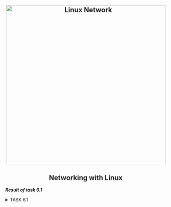 <h2 align="center"> 
  <img alt="Linux Network" src="https://habrastorage.org/r/w780/getpro/habr/post_images/99e/aec/618/99eaec6188909b7d374462942df1baa7.jpg" width="500"> 
</h2>
<h2 align="center"> Networking with Linux </h2>

***Result of task 6.1*** <br>

<details><summary>TASK 6.1</summary><br>
1. Create virtual machines connection according to figure 1:<br> 

 <img alt="" src="https://github.com/zinchenko-ihor/DevOps_online_Kyiv_2021Q4/blob/master/m6/Task6.1/IMG/figure_1.png"><br>
 
2. VM2 has one interface (internal), VM1 has 2 interfaces (NAT and internal). Configure all network interfaces in order to make VM2 has an access to the Internet 
(iptables, forward, masquerade).<br>

Two network interfaces are created on the VM1 virtual machine. One is connected via NAT, the second is for the internal network (intnet).<br>
The second virtual machine has one network interface only inside the network (intnet). VM1 acts as a default gateway for VM2.<br>

<img alt="" src="https://github.com/zinchenko-ihor/DevOps_online_Kyiv_2021Q4/blob/master/m6/Task6.1/IMG/net_1_VM1.png"><br>
<img alt="" src="https://github.com/zinchenko-ihor/DevOps_online_Kyiv_2021Q4/blob/master/m6/Task6.1/IMG/net_2_VM2.png"><br>
<img alt="" src="https://github.com/zinchenko-ihor/DevOps_online_Kyiv_2021Q4/blob/master/m6/Task6.1/IMG/net_1_VM2.png"><br>

  2.1 Configure interface enp0s8 on VM1:
```
  sudo ip addr add 192.168.1.1/255.255.255.0 broadcast 192.168.1.255 dev enp0s8
  sudo ip link set enp0s8 up
```
  <img alt="" src="https://github.com/zinchenko-ihor/DevOps_online_Kyiv_2021Q4/blob/master/m6/Task6.1/IMG/interface_8_VM1.png"><br>
  
  2.2 Configure interface enp0s3 on VM2:
```
  sudo ip addr add 192.168.1.5/255.255.255.0 broadcast 192.168.1.255 dev enp0s3
  sudo ip link set enp0s8 up
  sudo ip route add default 192.168.1.1 via enp0s3
  sudo nano /etc/resolv.conf
    nameserver 8.8.8.8
    nameserver 4.4.4.4
```
  <img alt="" src="https://github.com/zinchenko-ihor/DevOps_online_Kyiv_2021Q4/blob/master/m6/Task6.1/IMG/add_dns_VM2.png"><br>
  
  2.3 Enable forwarding on VM1:
  We have to change value 0 on 1 in the file ip_forward
```
  sudo nano /proc/sys/net/ipv4/ip_forward
```
  <img alt="" src="https://github.com/zinchenko-ihor/DevOps_online_Kyiv_2021Q4/blob/master/m6/Task6.1/IMG/ip_forward_set1_VM1.png"><br>
  
  2.4 We have to add IPTABLES rules for forward SSH traffic to host VM2 and MASQUERADE traffic from VM2:
In the iptables filter, all packets are divided into three similar chains:<br>
- input - processes incoming packets and connections (-i);
- forward - this chain is used for forward connections;
- output - This chain is used for outgoing packets and connections (-o).<br>
  
Rules form a chain, so input, output and forward are called chains, or rule chains. There can be several actions: <br>
  - ACCEPT - allow the packet to pass further along the chain of rules;
  - DROP - remove a package;
  - REJECT - reject the packet, a message will be sent to the sender that the packet was rejected;
  - LOG - write a record about the package to the log file;
  - QUEUE - send a package to a custom application. <br>
  
In addition to those listed above, there are two additional chains of rules:
  - prerouting - the packet enters this chain before being processed by iptables, the system does not yet know where it will be sent to, to input, output or forward;
  - postrouting - all passing packets that have already passed the forward chain go here.
  
```
  sudo iptables -t nat -A POSTROUTING -o enp0s3 -j MASQUERADE
  sudo iptables -t nat -A PREROUTING -i enp0s3 -p tcp --dport 223 -j DNAT --to-destination 192.168.1.5:22
  sudo iptables -A FORWARD -i enp0s3 -o enp0s8 -m state --state RELATED,ESTABLISHED -j ACCEPT
  sudo iptables -A FORWARD -i enp0s8 -o enp0s3 -j ACCEPT
 ```
  
  It remains to consider the main actions that iptables allows you to perform:<br>
```
  -A - add a rule to the chain;
  -C - check all the rules;
  -D - remove the rule;
  -I - insert a rule with the required number;
  -L - display all rules in the current chain;
  -S - display all rules;
  -F - clear all rules;
  -N - create a chain;
  -X - delete the chain;
  -P - set the default action.
```
  
  Additional options for rules:<br>
```
  -p - specify the protocol, one of tcp, udp, udplite, icmp, icmpv6, esp, ah, sctp, mh;
  -s - specify the ip address of the device sending the packet;
  -d - specify the recipient's ip address;
  -i - input network interface;
  -o - outgoing network interface;
  -j - select an action if the rule matches.
```
  <img alt="" src="https://github.com/zinchenko-ihor/DevOps_online_Kyiv_2021Q4/blob/master/m6/Task6.1/IMG/iptables_VM2.png"><br>
  
3. Check the route from VM2 to Host.<br>
To check the route to host, use the "traceroute" utility. The traceroute linux command uses UDP packets. She sends a packet with TTL = 1 and looks at the address of the responding node, then TTL = 2, TTL = 3 and so on until it reaches the goal. Three packets are sent each time and the transit time is measured for each of them. The packet is sent to a random port, which is most likely not busy. When the traceroute utility receives a message from the target host that the port is not available, the trace is complete. <br>
```
  traceroute 4.4.4.4
```
  <img alt="" src="https://github.com/zinchenko-ihor/DevOps_online_Kyiv_2021Q4/blob/master/m6/Task6.1/IMG/traceroute_VM2.png"><br>
  
4. Check the access to the Internet. <br>
You can quickly find out if your computer has the Internet using the ping utility.The ping utility is a very simple network diagnostic tool. It allows you to check whether the remote host is available or not and that's it. To do this, the utility checks if the host can respond to network requests using the ICMP protocol. <br>
```
  ping 8.8.8.8
```
  <img alt="" src="https://github.com/zinchenko-ihor/DevOps_online_Kyiv_2021Q4/blob/master/m6/Task6.1/IMG/ping_8.8.8.8_VM2.png"><br>
  
5. Determine, which resource has an IP address 8.8.8.8. <br>
To determine which resource has an IP address of 8.8.8.8, you can use the "whois" utility. <br>
  A Whois search will tell you a lot of information about who owns an Internet domain. On Linux, you can run whois lookup from the command line.A whois system is a list of records that contain information about both domain owners and the owners themselves.<br>
```
  sudo apt install whois
  whois 8.8.8.8
```
  <img alt="" src="https://github.com/zinchenko-ihor/DevOps_online_Kyiv_2021Q4/blob/master/m6/Task6.1/IMG/whois_VM2.png"><br>
  <img alt="" src="https://github.com/zinchenko-ihor/DevOps_online_Kyiv_2021Q4/blob/master/m6/Task6.1/IMG/whois_google.png"><br>
  
6. Determine, which IP address belongs to resource epam.com. <br>
To determine which IP address belongs to the epam.com resource. you can use dig or nslookup utility. <br>
  The dig (domain information groper) command is a multifunctional tool for polling DNS servers. It allows you to get more information about a specific domain, in order, for example, to find out the IP addresses it uses. Network administrators can find this tool useful for troubleshooting DNS problems.<br>
  Sometimes it may be necessary to check the DNS functionality, see how fast the server is working, see the IP address and the speed at which it is obtained for a specific domain. The nslookup utility is used for this. With it, you can not only get the IP address by domain, but also perform the reverse conversion, as well as check all the necessary DNS records are installed. <br>
```
  dig epam.com
  nslookup epam.com
```
  <img alt="" src="https://github.com/zinchenko-ihor/DevOps_online_Kyiv_2021Q4/blob/master/m6/Task6.1/IMG/nslookup_dig_epam.png"><br>
  
7. Determine the default gateway for your HOST and display routing table.<br>
  To define the default gateway for your HOST and display the routing table, you need to use the following commands:
```
  ip route                  - display info about default gatewey
  ip route | grep default   - display info only default gateway
  
  route  - display routing table
  routel - display extended routing table
```
  <img alt="" src="https://github.com/zinchenko-ihor/DevOps_online_Kyiv_2021Q4/blob/master/m6/Task6.1/IMG/defgtw_VM1_and_route.png"><br>
  <img alt="" src="https://github.com/zinchenko-ihor/DevOps_online_Kyiv_2021Q4/blob/master/m6/Task6.1/IMG/defaultgtw_VM2_and_route.png"><br>
  
8. Trace the route to google.com. <br>
  To check the route to host google.com, use the "traceroute" utility.
```
  traceroute google.com
```
  <img alt="" src="https://github.com/zinchenko-ihor/DevOps_online_Kyiv_2021Q4/blob/master/m6/Task6.1/IMG/tracert_google.png"><br>

</details>
